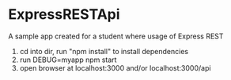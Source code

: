 # ExpressRESTApi
A sample app created for a student where usage of Express REST

1. cd into dir, run "npm install" to install dependencies
2. run DEBUG=myapp npm start
3. open browser at localhost:3000 and/or localhost:3000/api
